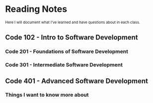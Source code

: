 # Reading Notes
<sub> Here I will document what I've learned and have questions about in each class.</sub>

## Code 102 - Intro to Software Development 

### Code 201 - Foundations of Software Development ###

### Code 301 - Intermediate Software Development ###

## Code 401 - Advanced Software Development ##

### Things I want to know more about ###
